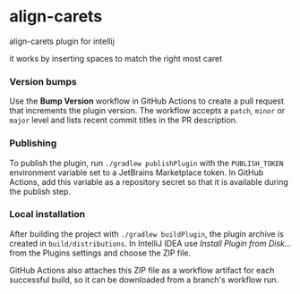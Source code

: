 # align-carets
align-carets plugin for intellij

it works by inserting spaces to match the right most caret

### Version bumps

Use the **Bump Version** workflow in GitHub Actions to create a pull request
that increments the plugin version. The workflow accepts a `patch`, `minor` or
`major` level and lists recent commit titles in the PR description.

### Publishing

To publish the plugin, run `./gradlew publishPlugin` with the `PUBLISH_TOKEN` environment variable set to a JetBrains Marketplace token. In GitHub Actions, add this variable as a repository secret so that it is available during the publish step.

### Local installation

After building the project with `./gradlew buildPlugin`, the plugin archive is
created in `build/distributions`. In IntelliJ IDEA use *Install Plugin from
Disk...* from the Plugins settings and choose the ZIP file.

GitHub Actions also attaches this ZIP file as a workflow artifact for each
successful build, so it can be downloaded from a branch's workflow run.

